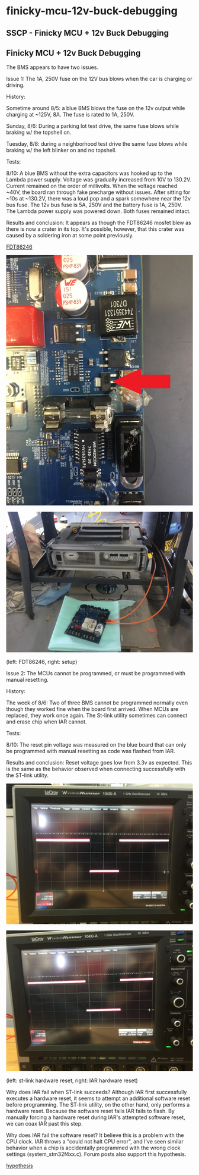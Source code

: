 # finicky-mcu-12v-buck-debugging

## SSCP - Finicky MCU + 12v Buck Debugging

## Finicky MCU + 12v Buck Debugging

The BMS appears to have two issues.

Issue 1: The 1A, 250V fuse on the 12V bus blows when the car is charging or driving.

History:

Sometime around 8/5: a blue BMS blows the fuse on the 12v output while charging at \~125V, 8A.  The fuse is rated to 1A, 250V.

Sunday,  8/6: During a parking lot test drive, the same fuse blows while braking w/ the topshell on.

Tuesday, 8/8: during a neighborhood test drive the same fuse blows while braking w/ the left blinker on and no topshell.

Tests:

8/10: A blue BMS without the extra capacitors was hooked up to the Lambda power supply.  Voltage was gradually increased from 10V to 130.2V.  Current remained on the order of millivolts.  When the voltage reached \~40V, the board ran through fake precharge without issues.  After sitting for \~10s at \~130.2V, there was a loud pop and a spark somewhere near the 12v bus fuse.  The 12v bus fuse is 5A, 250V and the battery fuse is 1A, 250V.  The Lambda power supply was powered down.  Both fuses remained intact. &#x20;

Results and conclusion:  It appears as though the FDT86246 mosfet blew as there is now a crater in its top.  It's possible, however, that this crater was caused by a soldering iron at some point previously. &#x20;

[FDT86246](http://www.onsemi.com/pub/Collateral/FDT86246-D.pdf)

![](../../../../../assets/image_67f5823bb4.jpg)

![](../../../../../assets/image_2e47aa1cc0.jpg)

&#x20;&#x20;

(left: FDT86246, right: setup)

Issue 2: The MCUs cannot be programmed, or must be programmed with manual resetting.

History:

The week of 8/6: Two of three BMS cannot be programmed normally even though they worked fine when the board first arrived.  When MCUs are replaced, they work once again.  The St-link utility sometimes can connect and erase chip when IAR cannot.

Tests:

8/10: The reset pin voltage was measured on the blue board that can only be programmed with manual resetting as code was flashed from IAR.

Results and conclusion: Reset voltage goes low from 3.3v as expected.  This is the same as the behavior observed when connecting successfully with the ST-link utility.

![](../../../../../assets/image_06c6b9b965.jpg)

![](../../../../../assets/image_7811843c4a.jpg)

(left: st-link hardware reset, right: IAR hardware reset)

Why does IAR fail when ST-link succeeds?  Although IAR first successfully executes a hardware reset, it seems to attempt an additional software reset before programming.  The ST-link utility, on the other hand, only performs a hardware reset.  Because the software reset fails IAR fails to flash.  By manually forcing a hardware reset during IAR's attempted software reset, we can coax IAR past this step.

Why does IAR fail the software reset?  It believe this is a problem with the CPU clock.  IAR throws a "could not halt CPU error", and I've seen similar behavior when a chip is accidentally programmed with the wrong clock settings (system\_stm32f4xx.c).  Forum posts also support this hypothesis.

[hypothesis](http://forum.segger.com/index.php?page=Thread\&threadID=56)
